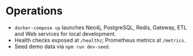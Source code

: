 # Operations

- `docker-compose up` launches Neo4j, PostgreSQL, Redis, Gateway, ETL and Web services for local development.
- Health checks exposed at `/healthz`; Prometheus metrics at `/metrics`.
- Seed demo data via `npm run dev-seed`.
